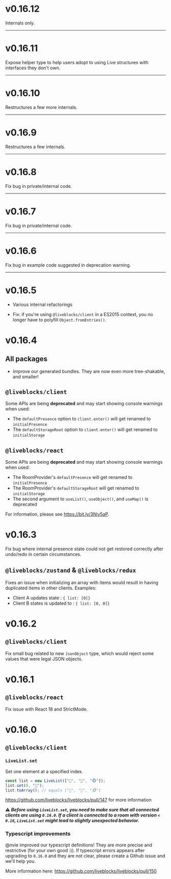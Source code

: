 # v0.16.12

Internals only.

---

# v0.16.11

Expose helper type to help users adopt to using Live structures with interfaces
they don't own.

---

# v0.16.10

Restructures a few more internals.

---

# v0.16.9

Restructures a few internals.

---

# v0.16.8

Fix bug in private/internal code.

---

# v0.16.7

Fix bug in private/internal code.

---

# v0.16.6

Fix bug in example code suggested in deprecation warning.

---

# v0.16.5

- Various internal refactorings

- Fix: if you're using `@liveblocks/client` in a ES2015 context, you no longer
  have to polyfill `Object.fromEntries()`.

# v0.16.4

## All packages

- Improve our generated bundles. They are now even more tree-shakable, and smaller!

## `@liveblocks/client`

Some APIs are being **deprecated** and may start showing console warnings when used:

- The `defaultPresence` option to `client.enter()` will get renamed to `initialPresence`
- The `defaultStorageRoot` option to `client.enter()` will get renamed to `initialStorage`

## `@liveblocks/react`

Some APIs are being **deprecated** and may start showing console warnings when used:

- The RoomProvider's `defaultPresence` will get renamed to `initialPresence`
- The RoomProvider's `defaultStorageRoot` will get renamed to `initialStorage`
- The second argument to `useList()`, `useObject()`, and `useMap()` is deprecated

For information, please see https://bit.ly/3Niy5aP.

# v0.16.3

Fix bug where internal presence state could not get restored correctly after
undo/redo in certain circumstances.

## `@liveblocks/zustand` & `@liveblocks/redux`

Fixes an issue when initializing an array with items would result in having duplicated items in other clients.
Examples:

- Client A updates state : `{ list: [0]}`
- Client B states is updated to : `{ list: [0, 0]}`

# v0.16.2

## `@liveblocks/client`

Fix small bug related to new `JsonObject` type, which would reject some values
that were legal JSON objects.

# v0.16.1

## `@liveblocks/react`

Fix issue with React 18 and StrictMode.

# v0.16.0

## `@liveblocks/client`

### `LiveList.set`

Set one element at a specified index.

```typescript
const list = new LiveList(["🦁", "🦊", "🐵"]);
list.set(0, "🐺");
list.toArray(); // equals ["🐺", "🦊", "🐵"]
```

https://github.com/liveblocks/liveblocks/pull/147 for more information

⚠️ **_Before using `LiveList.set`, you need to make sure that all connected
clients are using `0.16.0`. If a client is connected to a room with version
`< 0.16`, `LiveList.set` might lead to slightly unexpected behavior._**

### Typescript improvements

@nvie improved our typescript definitions! They are more precise and
restrictive (for your own good :)). If typescript errors appears after
upgrading to `0.16.0` and they are not clear, please create a Github issue and
we'll help you.

More information here: https://github.com/liveblocks/liveblocks/pull/150
